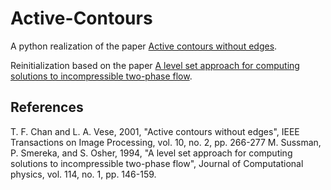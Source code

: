 # Active-Contours
A python realization of the paper [Active contours without edges](https://ieeexplore.ieee.org/abstract/document/902291).

Reinitialization based on the paper [A level set approach for computing solutions to incompressible two-phase flow](https://www.sciencedirect.com/science/article/pii/S0021999184711557).

## References
T. F. Chan and L. A. Vese, 2001, "Active contours without edges", IEEE Transactions on Image Processing, vol. 10, no. 2, pp. 266-277
M. Sussman, P. Smereka, and S. Osher, 1994, "A level set approach for computing solutions to incompressible two-phase flow", Journal of Computational physics, vol. 114, no. 1, pp. 146-159.
